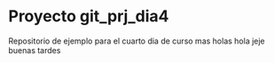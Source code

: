 # Proyecto git_prj_dia4

Repositorio de ejemplo para el cuarto dia de curso
mas holas 
hola jeje 
buenas tardes
